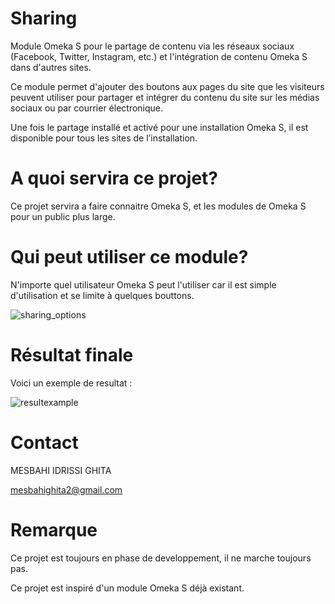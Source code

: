 # Sharing
Module Omeka S pour le partage de contenu via les réseaux sociaux (Facebook, Twitter, Instagram, etc.) et l'intégration de contenu Omeka S dans d'autres sites.

Ce module permet d'ajouter des boutons aux pages du site que les visiteurs peuvent utiliser pour partager et intégrer du contenu du site sur les médias sociaux ou par courrier électronique.

Une fois le partage installé et activé pour une installation Omeka S, il est disponible pour tous les sites de l’installation.

# A quoi servira ce projet? 
Ce projet servira a faire connaitre Omeka S, et les modules de Omeka S pour un public plus large.

# Qui peut utiliser ce module?
N'importe quel utilisateur Omeka S peut l'utiliser car il est simple d'utilisation et se limite à quelques bouttons. 

![sharing_options](https://user-images.githubusercontent.com/43574493/49864989-001c9e80-fe04-11e8-85ff-dc73476f26a7.png)

# Résultat finale
Voici un exemple de resultat :

![resultexample](https://user-images.githubusercontent.com/43574493/49865689-ee3bfb00-fe05-11e8-8fbe-c25206aff17c.png)

# Contact
MESBAHI IDRISSI GHITA

mesbahighita2@gmail.com

# Remarque 
Ce projet est toujours en phase de developpement, il ne marche toujours pas.

Ce projet est inspiré d'un module Omeka S déjà existant.
